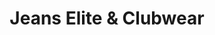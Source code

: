 ---
title: "Jeans Elite & Clubwear"
url: /oberderdingen/jeans-elite-und-clubwear/
shop: Kleidung
---